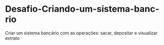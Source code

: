 # Desafio-Criando-um-sistema-banc-rio
Criar um sistema bancário com as operações: sacar, depositar e visualizar extrato
